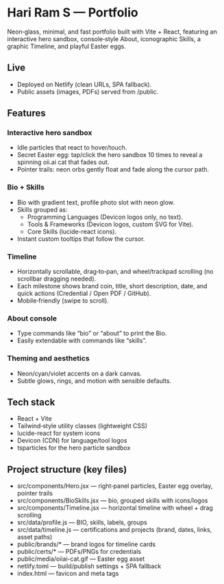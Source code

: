 # Hari Ram S — Portfolio

Neon‑glass, minimal, and fast portfolio built with Vite + React, featuring an interactive hero sandbox, console‑style About, iconographic Skills, a graphic Timeline, and playful Easter eggs.

## Live

- Deployed on Netlify (clean URLs, SPA fallback).
- Public assets (images, PDFs) served from /public.

## Features

### Interactive hero sandbox
- Idle particles that react to hover/touch.
- Secret Easter egg: tap/click the hero sandbox 10 times to reveal a spinning oii.ai cat that fades out.
- Pointer trails: neon orbs gently float and fade along the cursor path.

### Bio + Skills
- Bio with gradient text, profile photo slot with neon glow.
- Skills grouped as:
  - Programming Languages (Devicon logos only, no text).
  - Tools & Frameworks (Devicon logos, custom SVG for Vite).
  - Core Skills (lucide-react icons).
- Instant custom tooltips that follow the cursor.

### Timeline
- Horizontally scrollable, drag‑to‑pan, and wheel/trackpad scrolling (no scrollbar dragging needed).
- Each milestone shows brand coin, title, short description, date, and quick actions (Credential / Open PDF / GitHub).
- Mobile‑friendly (swipe to scroll).

### About console
- Type commands like “bio” or “about” to print the Bio.
- Easily extendable with commands like “skills”.

### Theming and aesthetics
- Neon/cyan/violet accents on a dark canvas.
- Subtle glows, rings, and motion with sensible defaults.

## Tech stack

- React + Vite
- Tailwind‑style utility classes (lightweight CSS)
- lucide-react for system icons
- Devicon (CDN) for language/tool logos
- tsparticles for the hero particle sandbox

## Project structure (key files)

- src/components/Hero.jsx — right‑panel particles, Easter egg overlay, pointer trails
- src/components/BioSkills.jsx — bio, grouped skills with icons/logos
- src/components/Timeline.jsx — horizontal timeline with wheel + drag scrolling
- src/data/profile.js — BIO, skills, labels, groups
- src/data/timeline.js — certifications and projects (brand, dates, links, asset paths)
- public/brands/* — brand logos for timeline cards
- public/certs/* — PDFs/PNGs for credentials
- public/media/oiiai-cat.gif — Easter egg asset
- netlify.toml — build/publish settings + SPA fallback
- index.html — favicon and meta tags
